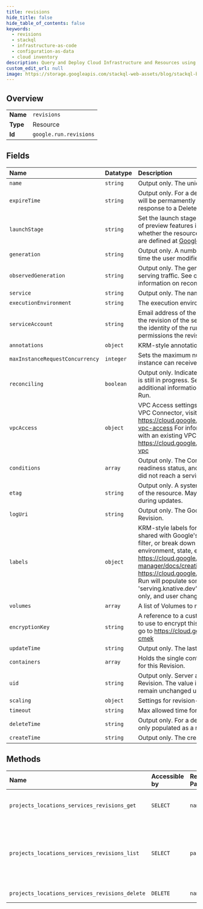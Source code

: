 ```yaml
---
title: revisions
hide_title: false
hide_table_of_contents: false
keywords:
  - revisions
  - stackql
  - infrastructure-as-code
  - configuration-as-data
  - cloud inventory
description: Query and Deploy Cloud Infrastructure and Resources using SQL
custom_edit_url: null
image: https://storage.googleapis.com/stackql-web-assets/blog/stackql-blog-post-featured-image.png
---
```

  
    

## Overview
<table><tbody>
<tr><td><b>Name</b></td><td><code>revisions</code></td></tr>
<tr><td><b>Type</b></td><td>Resource</td></tr>
<tr><td><b>Id</b></td><td><code>google.run.revisions</code></td></tr>
</tbody></table>

## Fields
| Name | Datatype | Description |
|:-----|:---------|:------------|
| `name` | `string` | Output only. The unique name of this Revision. |
| `expireTime` | `string` | Output only. For a deleted resource, the time after which it will be permamently deleted. It is only populated as a response to a Delete request. |
| `launchStage` | `string` | Set the launch stage to a preview stage on write to allow use of preview features in that stage. On read, describes whether the resource uses preview features. Launch Stages are defined at [Google Cloud Platform Launch Stages](https://cloud.google.com/terms/launch-stages). |
| `generation` | `string` | Output only. A number that monotonically increases every time the user modifies the desired state. |
| `observedGeneration` | `string` | Output only. The generation of this Revision currently serving traffic. See comments in `reconciling` for additional information on reconciliation process in Cloud Run. |
| `service` | `string` | Output only. The name of the parent service. |
| `executionEnvironment` | `string` | The execution environment being used to host this Revision. |
| `serviceAccount` | `string` | Email address of the IAM service account associated with the revision of the service. The service account represents the identity of the running revision, and determines what permissions the revision has. |
| `annotations` | `object` | KRM-style annotations for the resource. |
| `maxInstanceRequestConcurrency` | `integer` | Sets the maximum number of requests that each serving instance can receive. |
| `reconciling` | `boolean` | Output only. Indicates whether the resource's reconciliation is still in progress. See comments in `Service.reconciling` for additional information on reconciliation process in Cloud Run. |
| `vpcAccess` | `object` | VPC Access settings. For more information on creating a VPC Connector, visit https://cloud.google.com/vpc/docs/configure-serverless-vpc-access For information on how to configure Cloud Run with an existing VPC Connector, visit https://cloud.google.com/run/docs/configuring/connecting-vpc |
| `conditions` | `array` | Output only. The Condition of this Revision, containing its readiness status, and detailed error information in case it did not reach a serving state. |
| `etag` | `string` | Output only. A system-generated fingerprint for this version of the resource. May be used to detect modification conflict during updates. |
| `logUri` | `string` | Output only. The Google Console URI to obtain logs for the Revision. |
| `labels` | `object` | KRM-style labels for the resource. User-provided labels are shared with Google's billing system, so they can be used to filter, or break down billing charges by team, component, environment, state, etc. For more information, visit https://cloud.google.com/resource-manager/docs/creating-managing-labels or https://cloud.google.com/run/docs/configuring/labels Cloud Run will populate some labels with 'run.googleapis.com' or 'serving.knative.dev' namespaces. Those labels are read-only, and user changes will not be preserved. |
| `volumes` | `array` | A list of Volumes to make available to containers. |
| `encryptionKey` | `string` | A reference to a customer managed encryption key (CMEK) to use to encrypt this container image. For more information, go to https://cloud.google.com/run/docs/securing/using-cmek |
| `updateTime` | `string` | Output only. The last-modified time. |
| `containers` | `array` | Holds the single container that defines the unit of execution for this Revision. |
| `uid` | `string` | Output only. Server assigned unique identifier for the Revision. The value is a UUID4 string and guaranteed to remain unchanged until the resource is deleted. |
| `scaling` | `object` | Settings for revision-level scaling settings. |
| `timeout` | `string` | Max allowed time for an instance to respond to a request. |
| `deleteTime` | `string` | Output only. For a deleted resource, the deletion time. It is only populated as a response to a Delete request. |
| `createTime` | `string` | Output only. The creation time. |
## Methods
| Name | Accessible by | Required Params | Description |
|:-----|:--------------|:----------------|:------------|
| `projects_locations_services_revisions_get` | `SELECT` | `name` | Gets information about a Revision. |
| `projects_locations_services_revisions_list` | `SELECT` | `parent` | List Revisions from a given Service, or from a given location. |
| `projects_locations_services_revisions_delete` | `DELETE` | `name` | Delete a Revision. |
